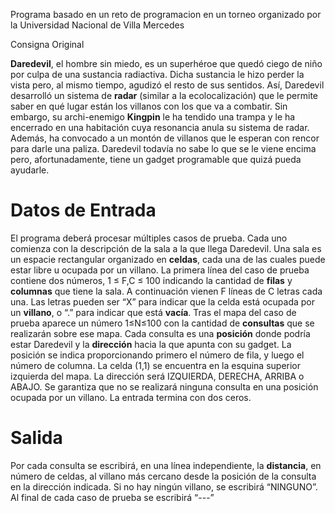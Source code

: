 Programa basado en un reto de programacion en un torneo organizado por la Universidad Nacional de Villa Mercedes

Consigna Original

**Daredevil**, el hombre sin miedo, es un superhéroe que quedó ciego de niño
por culpa de una sustancia radiactiva. Dicha sustancia le hizo perder la
vista pero, al mismo tiempo, agudizó el resto de sus sentidos. Así,
Daredevil desarrolló un sistema de **radar** (similar a la ecolocalización)
que le permite saber en qué lugar están los villanos con los que va a
combatir.
Sin embargo, su archi-enemigo **Kingpin** le ha tendido una trampa y le ha
encerrado en una habitación cuya resonancia anula su sistema de radar.
Además, ha convocado a un montón de villanos que le esperan con rencor para darle una paliza.
Daredevil todavía no sabe lo que se le viene encima pero,
afortunadamente, tiene un gadget programable que quizá pueda ayudarle.
# Datos de Entrada
El programa deberá procesar múltiples casos de prueba. Cada uno comienza
con la descripción de la sala a la que llega Daredevil. Una sala es un
espacie rectangular organizado en **celdas**, cada una de las cuales puede
estar libre u ocupada por un villano.
La primera línea del caso de prueba contiene dos números, 1 ≤ F,C ≤ 100
indicando la cantidad de **filas** y **columnas** que tiene la sala. A
continuación vienen F líneas de C letras cada una. Las letras pueden ser
“X” para indicar que la celda está ocupada por un **villano**, o “.” para
indicar que está **vacía**.
Tras el mapa del caso de prueba aparece un número 1≤N≤100 con la cantidad
de **consultas** que se realizarán sobre ese mapa. Cada consulta es una
**posición** donde podría estar Daredevil y la **dirección** hacia la que apunta
con su gadget. La posición se indica proporcionando primero el número de
fila, y luego el número de columna. La celda (1,1) se encuentra en la
esquina superior izquierda del mapa. La dirección será IZQUIERDA,
DERECHA, ARRIBA o ABAJO. Se garantiza que no se realizará ninguna
consulta en una posición ocupada por un villano. La entrada termina con
dos ceros.
# Salida
Por cada consulta se escribirá, en una línea independiente, la **distancia**,
en número de celdas, al villano más cercano desde la posición de la
consulta en la dirección indicada. Si no hay ningún villano, se escribirá
“NINGUNO”. Al final de cada caso de prueba se escribirá “---”

